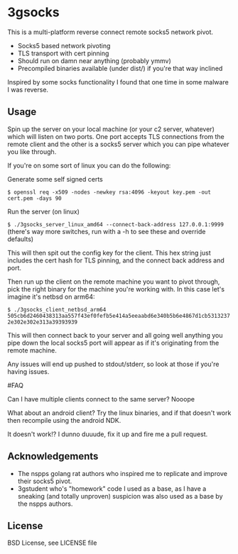 # 3gsocks

This is a multi-platform reverse connect remote socks5 network pivot.

* Socks5 based network pivoting
* TLS transport with cert pinning
* Should run on damn near anything (probably ymmv)
* Precompiled binaries available (under dist/) if you're that way inclined

Inspired by some socks functionality I found that one time in some malware I was reverse.


## Usage

Spin up the server on your local machine (or your c2 server, whatever) which will listen on two ports. One port accepts TLS connections from the remote client and the other is a socks5 server which you can pipe whatever you like through.

If you're on some sort of linux you can do the following:

Generate some self signed certs

`$ openssl req -x509 -nodes -newkey rsa:4096 -keyout key.pem -out cert.pem -days 90`

Run the server (on linux)

`$ ./3gsocks_server_linux_amd64 --connect-back-address 127.0.0.1:9999` (there's way more switches, run with a -h to see these and override defaults)

This will then spit out the config key for the client. This hex string just includes the cert hash for TLS pinning, and the connect back address and port.

Then run up the client on the remote machine you want to pivot through, pick the right binary for the machine you're working with. In this case let's imagine it's netbsd on arm64:

`$ ./3gsocks_client_netbsd_arm64 505cb6d2460438313aa557f43ef0fefb5e414a5eeaabd6e340b5b6e4867d1cb53132372e302e302e313a39393939`

This will then connect back to your server and all going well anything you pipe down the local socks5 port will appear as if it's originating from the remote machine.

Any issues will end up pushed to stdout/stderr, so look at those if you're having issues.


#FAQ

Can I have multiple clients connect to the same server? Nooope

What about an android client? Try the linux binaries, and if that doesn't work then recompile using the android NDK.

It doesn't work!? I dunno duuude, fix it up and fire me a pull request.



## Acknowledgements

* The nspps golang rat authors who inspired me to replicate and improve their socks5 pivot.
* 3gstudent who's "homework" code I used as a base, as I have a sneaking (and totally unproven) suspicion was also used as a base by the nspps authors.

## License
BSD License, see LICENSE file